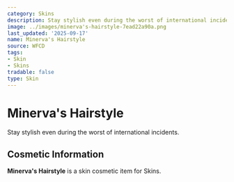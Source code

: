 ```yaml
---
category: Skins
description: Stay stylish even during the worst of international incidents.
image: ../images/minerva's-hairstyle-7ead22a90a.png
last_updated: '2025-09-17'
name: Minerva's Hairstyle
source: WFCD
tags:
- Skin
- Skins
tradable: false
type: Skin
---
```


# Minerva's Hairstyle

Stay stylish even during the worst of international incidents.

## Cosmetic Information

**Minerva's Hairstyle** is a skin cosmetic item for Skins.

